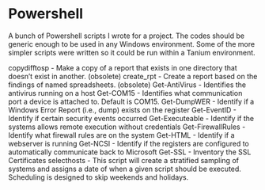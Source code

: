 # Powershell

A bunch of Powershell scripts I wrote for a project.  The codes should be generic enough to be used in any Windows environment.  Some of the more simpler scripts were written so it could be run within a Tanium environment.

copydifftosp - Make a copy of a report that exists in one directory that doesn’t exist in another. (obsolete)
create_rpt - Create a report based on the findings of named spreadsheets. (obsolete)
Get-AntiVirus - Identifies the antivirus running on a host
Get-COM15 - Identifies what communication port a device is attached to.  Default is COM15.
Get-DumpWER - Identify if a Windows Error Report (i.e., dump) exists on the register
Get-EventID - Identify if certain security events occurred
Get-Executeable - Identify if the systems allows remote execution without credentials
Get-FirewallRules - Identify what firewall rules are on the system
Get-HTML - Identify if a webserver is running
Get-NCSI - Identify if the registers are configured to automatically communicate back to Microsoft
Get-SSL - Inventory the SSL Certificates
selecthosts - This script will create a stratified sampling of systems and assigns a date of when a given script should be executed. Scheduling is designed to skip weekends and holidays.
